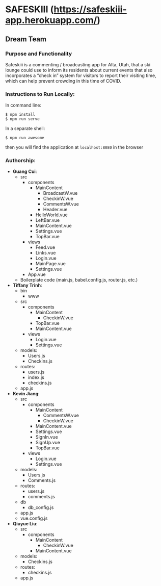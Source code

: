 
# SAFESKIII (https://safeskiii-app.herokuapp.com/)
## Dream Team
### Purpose and Functionality
Safeskiii is a commenting / broadcasting app for Alta, Utah, that a ski lounge could use to inform its residents about current events that also incorporates a “check in” system for visitors to report their visiting time, which can help prevent crowding in this time of COVID. 


### Instructions to Run Locally:
In command line:
```console
$ npm install
$ npm run serve
```
In a separate shell:
```console
$ npm run awesome
```
then you will find the application at `localhost:8080` in the browser

### Authorship:
* **Guang Cui**:
  * src
    * components
      * MainContent
        * BroadcastW.vue
        * CheckinW.vue
        * CommentsW.vue
        * Header.vue
      * HelloWorld.vue
      * LeftBar.vue
      * MainContent.vue
      * Settings.vue
      * TopBar.vue
    * views
      * Feed.vue
      * Links.vue
      * Login.vue
      * MainPage.vue
      * Settings.vue
    * App.vue
  * Boilerplate code (main.js, babel.config.js, router.js, etc.)
* **Tiffany Trinh**:
  * bin
    * www
  * src
    * components
      * MainContent
        * CheckinW.vue
      * TopBar.vue
      * MainContent.vue
    * views
      * Login.vue
      * Settings.vue
  * models:
    * Users.js
    * Checkins.js
  * routes:
    * users.js
    * index.js
    * checkins.js
  * app.js
* **Kevin Jiang**:
  * src
    * components
      * MainContent
        * CommentsW.vue
        * CheckinW.vue
      * MainContent.vue
      * Settings.vue
      * SignIn.vue
      * SignUp.vue
      * TopBar.vue
    * views
      * Login.vue
      * Settings.vue
  * models:
    * Users.js
    * Comments.js
  * routes:
    * users.js
    * comments.js
  * db
    * db_config.js
  * app.js
  * vue.config.js
* **Qiuyue Liu**:
  * src
    * components
      * MainContent
        * CheckinW.vue
      * MainContent.vue
  * models:
    * Checkins.js
  * routes:
    * checkins.js
  * app.js
